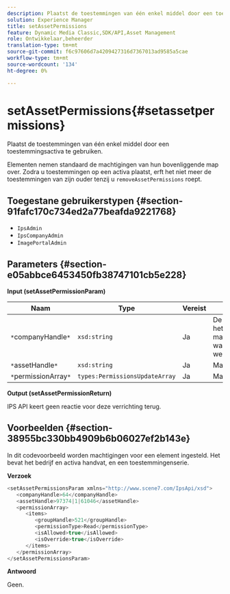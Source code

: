 ```yaml
---
description: Plaatst de toestemmingen van één enkel middel door een toestemmingsactiva te gebruiken.
solution: Experience Manager
title: setAssetPermissions
feature: Dynamic Media Classic,SDK/API,Asset Management
role: Ontwikkelaar,beheerder
translation-type: tm+mt
source-git-commit: f6c97606d7a4209427316d7367013ad9585a5cae
workflow-type: tm+mt
source-wordcount: '134'
ht-degree: 0%

---
```



# setAssetPermissions{#setassetpermissions}

Plaatst de toestemmingen van één enkel middel door een toestemmingsactiva te gebruiken.

Elementen nemen standaard de machtigingen van hun bovenliggende map over. Zodra u toestemmingen op een activa plaatst, erft het niet meer de toestemmingen van zijn ouder tenzij u `removeAssetPermissions` roept.

## Toegestane gebruikerstypen {#section-91fafc170c734ed2a77beafda9221768}

* `IpsAdmin`
* `IpsCompanyAdmin`
* `ImagePortalAdmin`

## Parameters {#section-e05abbce6453450fb38747101cb5e228}

**Input (setAssetPermissionParam)**

| Naam | Type | Vereist | Beschrijving |
|---|---|---|---|
| `*`companyHandle`*` | `xsd:string` | Ja | De handgreep naar het bedrijf dat de map bevat waarmee u wilt werken. |
| `*`assetHandle`*` | `xsd:string` | Ja | Mapgreep. |
| `*`permissionArray`*` | `types:PermissionsUpdateArray` | Ja | Machtigingenarray. |

**Output (setAssetPermissionReturn)**

IPS API keert geen reactie voor deze verrichting terug.

## Voorbeelden {#section-38955bc330bb4909b6b06027ef2b143e}

In dit codevoorbeeld worden machtigingen voor een element ingesteld. Het bevat het bedrijf en activa handvat, en een toestemmingenserie.

**Verzoek**

```java
<setAssetPermissionsParam xmlns="http://www.scene7.com/IpsApi/xsd">
   <companyHandle>64</companyHandle>
   <assetHandle>97374|1|61046</assetHandle>
   <permissionArray>
      <items>
         <groupHandle>521</groupHandle>
         <permissionType>Read</permissionType>
         <isAllowed>true</isAllowed>
         <isOverride>true</isOverride>
      </items>
   </permissionArray>
</setAssetPermissionsParam>
```

**Antwoord**

Geen.
